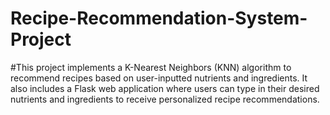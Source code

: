# Recipe-Recommendation-System-Project
#This project implements a K-Nearest Neighbors (KNN) algorithm to recommend recipes based on user-inputted nutrients and ingredients. It also includes a Flask web application where users can type in their desired nutrients and ingredients to receive personalized recipe recommendations.
